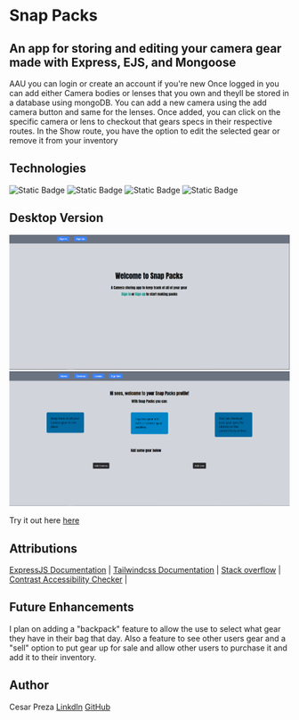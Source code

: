 # Snap Packs

## An app for storing and editing your camera gear made with Express, EJS, and Mongoose

AAU you can login or create an account if you're new
Once logged in you can add either Camera bodies or lenses that you own and theyll be stored in a database using mongoDB.
You can add a new camera using the add camera button and same for the lenses.
Once added, you can click on the specific camera or lens to checkout that gears specs in their respective routes.
In the Show route, you have the option to edit the selected gear or remove it from your inventory

## Technologies

![Static Badge](https://img.shields.io/badge/Express-green?style=plastic)
![Static Badge](https://img.shields.io/badge/EJS-orange?style=plastic)
![Static Badge](https://img.shields.io/badge/MongoDB-%2347A248?style=plastic)
![Static Badge](https://img.shields.io/badge/Tailwindcss-blue?style=plastic)

## Desktop Version

![Image of the landing page of a camera storing web application](images/snap_landing_page.PNG)
![Image of the home page of a camera storing web application](images/snap_home.PNG)

Try it out here [here](https://snap-packs-47ffe00fbccd.herokuapp.com/)

## Attributions

[ExpressJS Documentation](https://expressjs.com/) | [Tailwindcss Documentation](https://tailwindcss.com/) | [Stack overflow](https://stackoverflow.com/) | [Contrast Accessibility Checker](https://webaim.org/resources/contrastchecker/) |

## Future Enhancements

I plan on adding a "backpack" feature to allow the use to select what gear they have in their bag that day.
Also a feature to see other users gear and a "sell" option to put gear up for sale and allow other users to purchase it and add it to their inventory.

## Author

Cesar Preza [LinkdIn](https://www.linkedin.com/in/cesar-preza-72675278/) [GitHub](https://github.com/Cpreza24)
